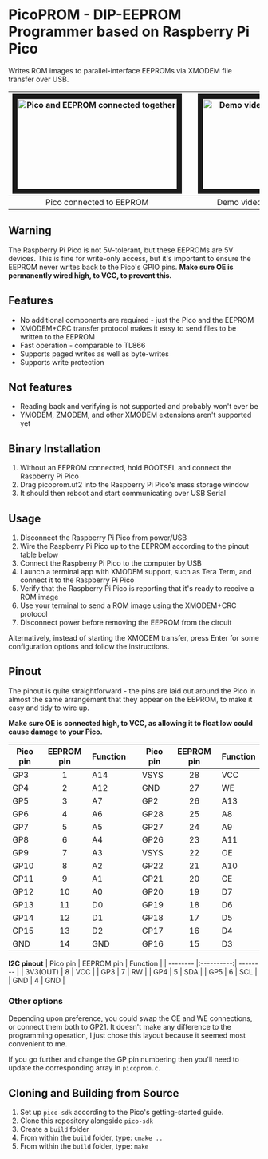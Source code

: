 PicoPROM - DIP-EEPROM Programmer based on Raspberry Pi Pico
===========================================================

Writes ROM images to parallel-interface EEPROMs via XMODEM file transfer over USB.

| <img src="doc/picoprom_photo.jpg" alt="Pico and EEPROM connected together" width="320" height="180" border="10" /> | | <a href="http://www.youtube.com/watch?feature=player_embedded&v=Vp6lCNkH-zw" target="_blank"><img src="http://img.youtube.com/vi/Vp6lCNkH-zw/0.jpg" alt="Demo video on YouTube" width="240" height="180" border="10" /></a> |
|:----:|----|:----:|
| Pico connected to EEPROM | | Demo video on YouTube |

Warning
-------
The Raspberry Pi Pico is not 5V-tolerant, but these EEPROMs are 5V devices.
This is fine for write-only access, but it's important to ensure the EEPROM
never writes back to the Pico's GPIO pins.  **Make sure OE is permanently wired
high, to VCC, to prevent this.**

Features
--------

* No additional components are required - just the Pico and the EEPROM
* XMODEM+CRC transfer protocol makes it easy to send files to be written to the EEPROM
* Fast operation - comparable to TL866
* Supports paged writes as well as byte-writes
* Supports write protection

Not features
------------
* Reading back and verifying is not supported and probably won't ever be
* YMODEM, ZMODEM, and other XMODEM extensions aren't supported yet

Binary Installation
-------------------
1. Without an EEPROM connected, hold BOOTSEL and connect the Raspberry Pi Pico
2. Drag picoprom.uf2 into the Raspberry Pi Pico's mass storage window
3. It should then reboot and start communicating over USB Serial

Usage
-----
1. Disconnect the Raspberry Pi Pico from power/USB
2. Wire the Raspberry Pi Pico up to the EEPROM according to the pinout table below
3. Connect the Raspberry Pi Pico to the computer by USB
4. Launch a terminal app with XMODEM support, such as Tera Term, and connect it to the Raspberry Pi Pico
5. Verify that the Raspberry Pi Pico is reporting that it's ready to receive a ROM image
7. Use your terminal to send a ROM image using the XMODEM+CRC protocol
8. Disconnect power before removing the EEPROM from the circuit

Alternatively, instead of starting the XMODEM transfer, press Enter for some configuration options and follow the instructions.

Pinout
------
The pinout is quite straightforward - the pins are laid out around the Pico in almost 
the same arrangement that they appear on the EEPROM, to make it easy and tidy to wire up.

**Make sure OE is connected high, to VCC, as allowing it to float low could cause damage to your Pico.**

| Pico pin | EEPROM pin | Function |      | Pico pin | EEPROM pin | Function |
| -------- |:----------:| -------- | ---- | -------- |:----------:| -------- |
| GP3      | 1  | A14    | | VSYS     | 28 | VCC    |
| GP4      | 2  | A12    | | GND      | 27 | WE     |
| GP5      | 3  | A7     | | GP2      | 26 | A13    |
| GP6      | 4  | A6     | | GP28     | 25 | A8     |
| GP7      | 5  | A5     | | GP27     | 24 | A9     |
| GP8      | 6  | A4     | | GP26     | 23 | A11    |
| GP9      | 7  | A3     | | VSYS     | 22 | OE     |
| GP10     | 8  | A2     | | GP22     | 21 | A10    |
| GP11     | 9  | A1     | | GP21     | 20 | CE     |
| GP12     | 10 | A0     | | GP20     | 19 | D7     |
| GP13     | 11 | D0     | | GP19     | 18 | D6     |
| GP14     | 12 | D1     | | GP18     | 17 | D5     |
| GP15     | 13 | D2     | | GP17     | 16 | D4     |
| GND      | 14 | GND    | | GP16     | 15 | D3     |

**I2C pinout**
| Pico pin | EEPROM pin | Function |
| -------- |:----------:| -------- |
| 3V3(OUT)      | 8  | VCC    | 
| GP3      | 7  | RW    | 
| GP4      | 5  | SDA    |
| GP5      | 6  | SCL    |
| GND      | 4  | GND    |
### Other options

Depending upon preference, you could swap the CE and WE connections, or connect
them both to GP21.  It doesn't make any difference to the programming
operation, I just chose this layout because it seemed most convenient to me.

If you go further and change the GP pin numbering then you'll need to update
the corresponding array in `picoprom.c`.

Cloning and Building from Source
--------------------------------
1. Set up `pico-sdk` according to the Pico's getting-started guide.
2. Clone this repository alongside `pico-sdk`
3. Create a `build` folder
4. From within the `build` folder, type: `cmake ..`
5. From within the `build` folder, type: `make`

